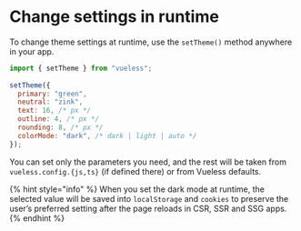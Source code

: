 # Change settings in runtime

To change theme settings at runtime, use the `setTheme()` method anywhere in your app.

```javascript
import { setTheme } from "vueless";
    
setTheme({
  primary: "green",
  neutral: "zink",  
  text: 16, /* px */
  outline: 4, /* px */
  rounding: 8, /* px */
  colorMode: "dark", /* dark | light | auto */
});
```

You can set only the parameters you need, and the rest will be taken from `vueless.config.{js,ts}` (if defined there) or from Vueless defaults.

{% hint style="info" %}
When you set the dark mode at runtime, the selected value will be saved into `localStorage` and `cookies` to preserve the user’s preferred setting after the page reloads in CSR, SSR and SSG apps.
{% endhint %}
